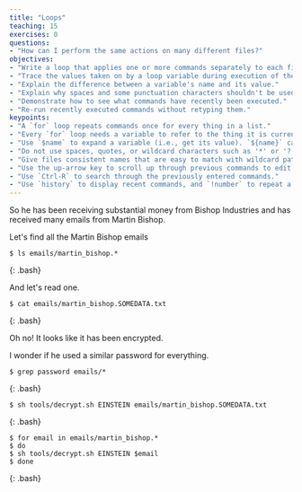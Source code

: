 ```yaml
---
title: "Loops"
teaching: 15
exercises: 0
questions:
- "How can I perform the same actions on many different files?"
objectives:
- "Write a loop that applies one or more commands separately to each file in a set of files."
- "Trace the values taken on by a loop variable during execution of the loop."
- "Explain the difference between a variable's name and its value."
- "Explain why spaces and some punctuation characters shouldn't be used in file names."
- "Demonstrate how to see what commands have recently been executed."
- "Re-run recently executed commands without retyping them."
keypoints:
- "A `for` loop repeats commands once for every thing in a list."
- "Every `for` loop needs a variable to refer to the thing it is currently operating on."
- "Use `$name` to expand a variable (i.e., get its value). `${name}` can also be used."
- "Do not use spaces, quotes, or wildcard characters such as '*' or '?' in filenames, as it complicates variable expansion."
- "Give files consistent names that are easy to match with wildcard patterns to make it easy to select them for looping."
- "Use the up-arrow key to scroll up through previous commands to edit and repeat them."
- "Use `Ctrl-R` to search through the previously entered commands."
- "Use `history` to display recent commands, and `!number` to repeat a command by number."
---
```


So he has been receiving substantial money from Bishop Industries and has received many emails from Martin Bishop.

Let's find all the Martin Bishop emails

~~~
$ ls emails/martin_bishop.*
~~~
{: .bash}

And let's read one.

~~~
$ cat emails/martin_bishop.SOMEDATA.txt
~~~
{: .bash}

Oh no! It looks like it has been encrypted.

I wonder if he used a similar password for everything.

~~~
$ grep password emails/*
~~~
{: .bash}

~~~
$ sh tools/decrypt.sh EINSTEIN emails/martin_bishop.SOMEDATA.txt
~~~
{: .bash}

~~~
$ for email in emails/martin_bishop.*
$ do
$ sh tools/decrypt.sh EINSTEIN $email
$ done
~~~
{: .bash}

